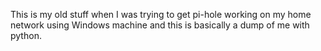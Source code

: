This is my old stuff when I was trying to get pi-hole working on my home network using Windows machine and this is basically a dump of me with python.
